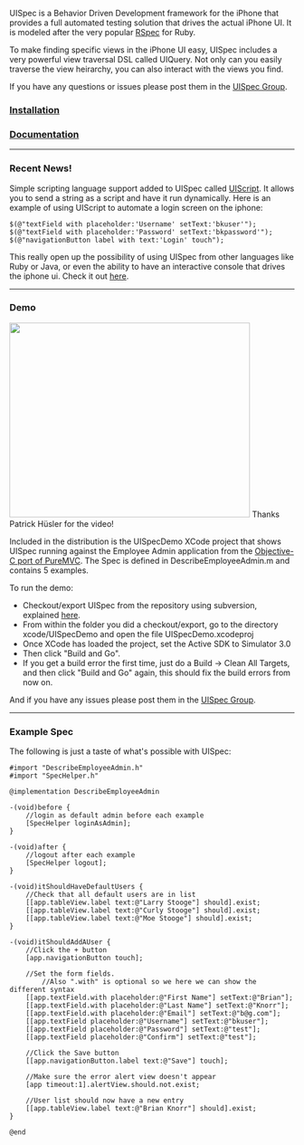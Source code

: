 UISpec is a Behavior Driven Development framework for the iPhone that provides a full automated testing solution that drives the actual iPhone UI.  It is modeled after the very popular [RSpec](http://rspec.info/) for Ruby.

To make finding specific views in the iPhone UI easy, UISpec includes a very powerful view traversal DSL called UIQuery.  Not only can you easily traverse the view heirarchy, you can also interact with the views you find.

If you have any questions or issues please post them in the [UISpec Group](http://groups.google.com/group/uispec).

### [Installation](http://code.google.com/p/uispec/wiki/Installation) ###

### [Documentation](http://code.google.com/p/uispec/wiki/Documentation) ###


---


### Recent News! ###
Simple scripting language support added to UISpec called [UIScript](http://code.google.com/p/uispec/wiki/Documentation#UIScript).  It allows you to send a string as a script and have it run dynamically.  Here is an example of using UIScript to automate a login screen on the iphone:

```
$(@"textField with placeholder:'Username' setText:'bkuser'");
$(@"textField with placeholder:'Password' setText:'bkpassword'");
$(@"navigationButton label with text:'Login' touch");
```

This really open up the possibility of using UISpec from other languages like Ruby or Java, or even the ability to have an interactive console that drives the iphone ui.  Check it out [here](http://code.google.com/p/uispec/wiki/Documentation#UIScript).


---


### Demo ###
<a href='http://www.youtube.com/watch?feature=player_embedded&v=-kWYatRKnYo' target='_blank'><img src='http://img.youtube.com/vi/-kWYatRKnYo/0.jpg' width='425' height=344 /></a>
Thanks Patrick Hüsler for the video!

Included in the distribution is the UISpecDemo XCode project that shows UISpec running against the Employee Admin application from the [Objective-C port of PureMVC](http://puremvc.org/content/view/121/1/).  The Spec is defined in DescribeEmployeeAdmin.m and contains 5 examples.

To run the demo:

  * Checkout/export UISpec from the repository using subversion, explained [here](http://code.google.com/p/uispec/source/checkout).
  * From within the folder you did a checkout/export, go to the directory xcode/UISpecDemo and open the file UISpecDemo.xcodeproj
  * Once XCode has loaded the project, set the Active SDK to Simulator 3.0
  * Then click "Build and Go".
  * If you get a build error the first time, just do a Build -> Clean All Targets, and then click "Build and Go" again, this should fix the build errors from now on.

And if you have any issues please post them in the [UISpec Group](http://groups.google.com/group/uispec).


---


### Example Spec ###
The following is just a taste of what's possible with UISpec:

```
#import "DescribeEmployeeAdmin.h"
#import "SpecHelper.h"

@implementation DescribeEmployeeAdmin

-(void)before {
	//login as default admin before each example
	[SpecHelper loginAsAdmin];
}

-(void)after {
	//logout after each example
	[SpecHelper logout];
}

-(void)itShouldHaveDefaultUsers {
	//Check that all default users are in list
	[[app.tableView.label text:@"Larry Stooge"] should].exist;
	[[app.tableView.label text:@"Curly Stooge"] should].exist;
	[[app.tableView.label text:@"Moe Stooge"] should].exist;
}

-(void)itShouldAddAUser {
	//Click the + button
	[app.navigationButton touch];
	
	//Set the form fields.
        //Also ".with" is optional so we here we can show the different syntax
	[[app.textField.with placeholder:@"First Name"] setText:@"Brian"];
	[[app.textField.with placeholder:@"Last Name"] setText:@"Knorr"];
	[[app.textField.with placeholder:@"Email"] setText:@"b@g.com"];
	[[app.textField placeholder:@"Username"] setText:@"bkuser"];
	[[app.textField placeholder:@"Password"] setText:@"test"];
	[[app.textField placeholder:@"Confirm"] setText:@"test"];
	
	//Click the Save button
	[[app.navigationButton.label text:@"Save"] touch];
	
	//Make sure the error alert view doesn't appear
	[app timeout:1].alertView.should.not.exist;
	
	//User list should now have a new entry
	[[app.tableView.label text:@"Brian Knorr"] should].exist;
}

@end
```